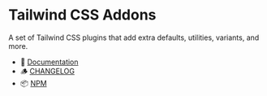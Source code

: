 # Tailwind CSS Addons

A set of Tailwind CSS plugins that add extra defaults, utilities, variants, and more.

-   📕 [Documentation](https://babakfp.ir/docs/tailwindcss-addons)
-   🪵 [CHANGELOG](https://babakfp.ir/docs/tailwindcss-addons/changelog)
-   📦 [NPM](https://www.npmjs.com/package/tailwindcss-addons)
